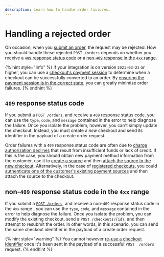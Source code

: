 ```yaml
---
description: Learn how to handle order failures.
---
```


# Handling a rejected order

On occasion, when you [submit an order](creating-and-updating-an-order.md#creating-an-order-with-the-checkout-identifier), the request may be rejected. How you should handle these rejected `POST /orders` depends on whether you receive a [`409` response status code](resubmitting-an-order.md#409-response-status-code) or a [non-`409` response in the `4xx` range](resubmitting-an-order.md#non-409-response-status-code-in-the-4xx-range).

{% hint style="info" %}
If your integration is on version `2021-03-23` or higher, you can use a [checkout's payment session](../integration-options/checkouts/creating-checkouts/payment-sessions.md#how-to-determine-when-to-create-an-order) to determine when a checkout can be successfully converted to an order. By [ensuring the payment session is in the correct state](../integration-options/checkouts/creating-checkouts/payment-sessions.md#session-state), you can greatly minimize order failures.
{% endhint %}

## `409` response status code

If you submit a [`POST /orders`](https://www.digitalriver.com/docs/digital-river-api-reference/#operation/createOrders), and receive a `409` response status code, you can use the `type`, `code`, and `message` contained in the error to help diagnose the failure. Once you isolate the problem, however, you can't simply update the checkout. Instead, you must create a _new_ checkout and send its identifier in the payload of a create order request.

Order failures with a `409` response status code are often due to [charge authorization declines](../payments/authorization-declines.md) that result from insufficient funds or lack of credit. If this is the case, you should obtain new payment method information from the customer, use it to [create a source](../payments/payment-sources/using-the-source-identifier.md#creating-payment-sources) and then [attach the source to the new checkout](../payments/payment-sources/using-the-source-identifier.md#attaching-sources-to-checkouts). Alternatively, in the case of [registered checkouts](../integration-options/checkouts/creating-checkouts/using-the-checkout-identifier.md#registered-checkouts-or-invoices), you could [authenticate one of the customer's existing payment sources](../payments/payment-sources/using-the-source-identifier.md#authenticating-sources) and then attach the source to the checkout.

## non-`409` response status code in the `4xx` range

If you submit a [`POST /orders`](https://www.digitalriver.com/docs/digital-river-api-reference/#operation/createOrders), and receive a non-`409` response status code in the `4xx` range , you can use the `type`, `code`, and `message` contained in the error to help diagnose the failure. Once you isolate the problem, you can modify the existing checkout, send a `POST /checkouts/{id}`, and then attempt to resubmit the order. In other words, in this scenario, you can send the same checkout identifier in the payload of a create order request.

{% hint style="warning" %}
You cannot however [re-use a checkout identifier](creating-and-updating-an-order.md#reusing-the-checkout-identifier) once it's been sent in the payload of a successful `POST  /orders` request.
{% endhint %}
